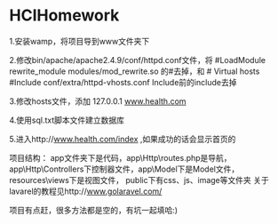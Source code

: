 # HCIHomework
1.安装wamp，将项目导到www文件夹下

2.修改bin/apache/apache2.4.9/conf/httpd.conf文件，将
\#LoadModule rewrite_module modules/mod_rewrite.so
的#去掉，和
\# Virtual hosts
\#Include conf/extra/httpd-vhosts.conf
Include前的include去掉

3.修改hosts文件，添加
127.0.0.1 www.health.com

4.使用sql.txt脚本文件建立数据库

5.进入http://www.health.com/index ,如果成功的话会显示首页的

项目结构：
  app文件夹下是代码，app\Http\routes.php是导航，app\Http\Controllers下控制器文件，app\Model下是Model文件，resources\views下是视图文件，
  public下有css、js、image等文件夹
关于lavarel的教程见http://www.golaravel.com/

项目有点赶，很多方法都是空的，有坑一起填哈:)
